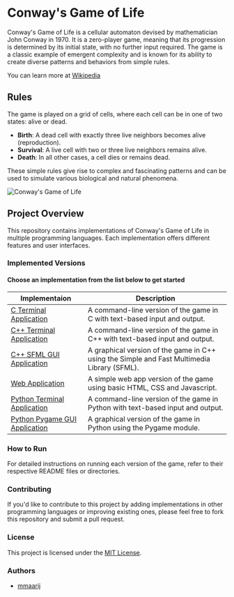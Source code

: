 # Conway's Game of Life

Conway's Game of Life is a cellular automaton devised by mathematician John Conway in 1970. It is a zero-player game, meaning that its progression is determined by its initial state, with no further input required. The game is a classic example of emergent complexity and is known for its ability to create diverse patterns and behaviors from simple rules.

You can learn more at [Wikipedia](https://en.wikipedia.org/wiki/Conway%27s_Game_of_Life)

## Rules

The game is played on a grid of cells, where each cell can be in one of two states: alive or dead.

- **Birth**: A dead cell with exactly three live neighbors becomes alive (reproduction).
- **Survival**: A live cell with two or three live neighbors remains alive.
- **Death**: In all other cases, a cell dies or remains dead.

These simple rules give rise to complex and fascinating patterns and can be used to simulate various biological and natural phenomena.

![Conway's Game of Life](https://upload.wikimedia.org/wikipedia/commons/e/e5/Gospers_glider_gun.gif)

## Project Overview

This repository contains implementations of Conway's Game of Life in multiple programming languages. Each implementation offers different features and user interfaces.

### Implemented Versions

#### Choose an implementation from the list below to get started

| Implementaion                | Description                                                                                             |
|------------------------------|---------------------------------------------------------------------------------------------------------|
|[C Terminal Application](C)| A command-line version of the game in C with text-based input and output.|
|[C++ Terminal Application](CPP_Terminal)| A command-line version of the game in C++ with text-based input and output.|
|[C++ SFML GUI Application](CPP_SFML_GUI)| A graphical version of the game in C++ using the Simple and Fast Multimedia Library (SFML).|
|[Web Application](HTML_CSS_JS)| A simple web app version of the game using basic HTML, CSS and Javascript.|
|[Python Terminal Application](Python_Terminal)| A command-line version of the game in Python with text-based input and output.|
|[Python Pygame GUI Application](Python_Pygame_GUI)| A graphical version of the game in Python using the Pygame module.|

### How to Run

For detailed instructions on running each version of the game, refer to their respective README files or directories.

### Contributing

If you'd like to contribute to this project by adding implementations in other programming languages or improving existing ones, please feel free to fork this repository and submit a pull request.

### License

This project is licensed under the [MIT License](LICENSE).

### Authors

- [mmaarij](https://github.com/mmaarij)
